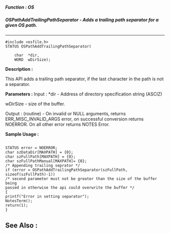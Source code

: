 ##### Function : OS
##### OSPathAddTrailingPathSeparator - Adds a trailing path separator for a given OS path. 
---
```
#include <osfile.h>
STATUS OSPathAddTrailingPathSeparator(

	char  *dir,
	WORD  wDirSize);
```
**Description :**

This API adds a trailing path separator, if the last character in the path is 
not a separator. 

**Parameters :**
Input :
*dir  -  Address of directory specification string (ASCIZ)

wDirSize  -  size of the buffer.

Output :
(routine)  -  On invalid or NULL arguments, returns ERR_MISC_INVALID_ARGS error, on successful conversion returns NOERROR. On all other error returns NOTES Error.  



**Sample Usage :**
```

STATUS error = NOERROR; 
char szDataDir[MAXPATH] = {0};
char szFullPath[MAXPATH] = {0};
char szFullPathManual[MAXPATH]= {0};
/* Appending trailing seprator */
if (error = OSPathAddTrailingPathSeparator(szFullPath, sizeof(szFullPath)-1)) 
/* second parameter must not be greater than the size of the buffer being 
passed in otherwise the api could overwrite the buffer */
{
printf("Error in setting separator");
NotesTerm();
return(1);
} 
```
**See Also :**
---
